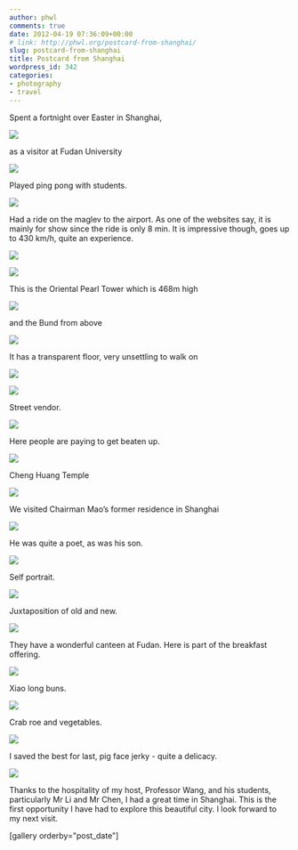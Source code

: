```yaml
---
author: phwl
comments: true
date: 2012-04-19 07:36:09+00:00
# link: http://phwl.org/postcard-from-shanghai/
slug: postcard-from-shanghai
title: Postcard from Shanghai
wordpress_id: 342
categories:
- photography
- travel
---
```



Spent a fortnight over Easter in Shanghai,

![](http://www.phwl.org/wp-content/uploads/2012/04/P1110707.jpg)

<!-- more -->

as a visitor at Fudan University

![](http://www.phwl.org/wp-content/uploads/2012/04/P1110572.jpg)

Played ping pong with students.

![](http://www.phwl.org/wp-content/uploads/2012/04/P1110573.jpg)

Had a ride on the maglev to the airport. As one of the websites say, it is mainly for show since the ride is only 8 min. It is impressive though, goes up to 430 km/h, quite an experience.

![](http://www.phwl.org/wp-content/uploads/2012/04/P1110582.jpg)

![](http://www.phwl.org/wp-content/uploads/2012/04/IMG_1315.jpg)

This is the Oriental Pearl Tower which is 468m high

![](http://www.phwl.org/wp-content/uploads/2012/04/P1110617.jpg)

and the Bund from above

![](http://www.phwl.org/wp-content/uploads/2012/04/P1110619.jpg)

It has a transparent floor, very unsettling to walk on

![](http://www.phwl.org/wp-content/uploads/2012/04/P1110633.jpg)

![](http://www.phwl.org/wp-content/uploads/2012/04/P1110636.jpg)

Street vendor.

![](http://www.phwl.org/wp-content/uploads/2012/04/P1110736.jpg)

Here people are paying to get beaten up.

![](http://www.phwl.org/wp-content/uploads/2012/04/P1110743.jpg)

Cheng Huang Temple

![](http://www.phwl.org/wp-content/uploads/2012/04/P1110773.jpg)

We visited Chairman Mao’s former residence in Shanghai

![](http://www.phwl.org/wp-content/uploads/2012/04/P1110832.jpg)

He was quite a poet, as was his son.

![](http://www.phwl.org/wp-content/uploads/2012/04/P1110867.jpg)

Self portrait.

![](http://www.phwl.org/wp-content/uploads/2012/04/P1110895.jpg)

Juxtaposition of old and new.

![](http://www.phwl.org/wp-content/uploads/2012/04/P1110907.jpg)

They have a wonderful canteen at Fudan. Here is part of the breakfast offering.

![](http://www.phwl.org/wp-content/uploads/2012/04/P1110567.jpg)

Xiao long buns.

![](http://www.phwl.org/wp-content/uploads/2012/04/P1110805.jpg)

Crab roe and vegetables.

![](http://www.phwl.org/wp-content/uploads/2012/04/P1110683.jpg)

I saved the best for last, pig face jerky - quite a delicacy.

![](http://www.phwl.org/wp-content/uploads/2012/04/P1110800.jpg)

Thanks to the hospitality of my host, Professor Wang, and his students, particularly Mr Li and Mr Chen, I had a great time in Shanghai. This is the first opportunity I have had to explore this beautiful city. I look forward to my next visit.

[gallery orderby="post_date"]
